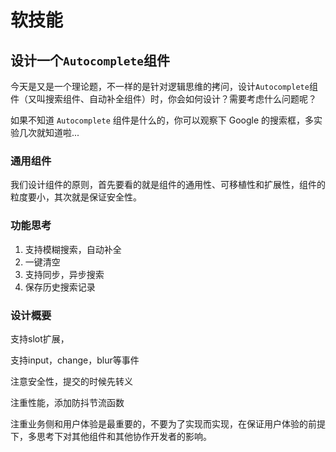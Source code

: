 # 软技能

## 设计一个`Autocomplete`组件

今天是又是一个理论题，不一样的是针对逻辑思维的拷问，设计`Autocomplete`组件（又叫搜索组件、自动补全组件）时，你会如何设计？需要考虑什么问题呢？

如果不知道 `Autocomplete` 组件是什么的，你可以观察下 Google 的搜索框，多实验几次就知道啦...

### 通用组件

我们设计组件的原则，首先要看的就是组件的通用性、可移植性和扩展性，组件的粒度要小，其次就是保证安全性。

### 功能思考

1. 支持模糊搜索，自动补全
2. 一键清空
3. 支持同步，异步搜索
4. 保存历史搜索记录

### 设计概要

支持slot扩展，

支持input，change，blur等事件

注意安全性，提交的时候先转义

注重性能，添加防抖节流函数

注重业务侧和用户体验是最重要的，不要为了实现而实现，在保证用户体验的前提下，多思考下对其他组件和其他协作开发者的影响。
